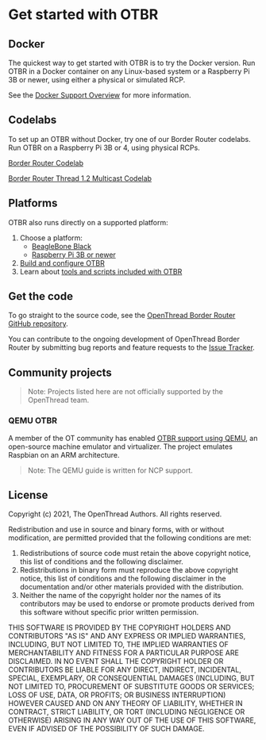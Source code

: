 # Get started with OTBR

## Docker

The quickest way to get started with OTBR is to try the Docker version. Run OTBR
in a Docker container on any Linux-based system or a Raspberry Pi 3B or newer,
using either a physical or simulated RCP.

See the [Docker Support Overview](docker/index.md) for more
information.

## Codelabs

To set up an OTBR without Docker, try one of our Border Router codelabs. Run
OTBR on a Raspberry Pi 3B or 4, using physical RCPs.

<a class="button button-primary"
   href="https://openthread.io/codelabs/openthread-border-router/">Border Router
  Codelab</a>

<a class="button button-primary"
   href="https://openthread.io/codelabs/openthread-border-router-ipv6-multicast">Border Router Thread
  1.2 Multicast Codelab</a>


## Platforms

OTBR also runs directly on a supported platform:

1.  Choose a platform:
    *   [BeagleBone Black](beaglebone-black.md)
    *   [Raspberry Pi 3B or newer](raspberry-pi.md)
1.  [Build and configure OTBR](build.md)
1.  Learn about [tools and scripts included with
    OTBR](tools.md)

## Get the code

To go straight to the source code, see the
[OpenThread Border Router GitHub repository](https://github.com/openthread/ot-br-posix).

You can contribute to the ongoing development of OpenThread Border Router by
submitting bug reports and feature requests to the [Issue
Tracker](https://github.com/openthread/ot-br-posix/issues).

## Community projects

> Note: Projects listed here are not officially supported by the OpenThread team.

### QEMU OTBR

A member of the OT community has enabled [OTBR support using
QEMU](https://github.com/ERNE196077/qemu_openthread_borderrouter), an
open-source machine emulator and virtualizer. The project emulates Raspbian on
an ARM architecture.

> Note: The QEMU guide is written for NCP support.

## License

Copyright (c) 2021, The OpenThread Authors.
All rights reserved.

Redistribution and use in source and binary forms, with or without
modification, are permitted provided that the following conditions are met:
1. Redistributions of source code must retain the above copyright
   notice, this list of conditions and the following disclaimer.
2. Redistributions in binary form must reproduce the above copyright
   notice, this list of conditions and the following disclaimer in the
   documentation and/or other materials provided with the distribution.
3. Neither the name of the copyright holder nor the
   names of its contributors may be used to endorse or promote products
   derived from this software without specific prior written permission.

THIS SOFTWARE IS PROVIDED BY THE COPYRIGHT HOLDERS AND CONTRIBUTORS "AS IS"
AND ANY EXPRESS OR IMPLIED WARRANTIES, INCLUDING, BUT NOT LIMITED TO, THE
IMPLIED WARRANTIES OF MERCHANTABILITY AND FITNESS FOR A PARTICULAR PURPOSE
ARE DISCLAIMED. IN NO EVENT SHALL THE COPYRIGHT HOLDER OR CONTRIBUTORS BE
LIABLE FOR ANY DIRECT, INDIRECT, INCIDENTAL, SPECIAL, EXEMPLARY, OR
CONSEQUENTIAL DAMAGES (INCLUDING, BUT NOT LIMITED TO, PROCUREMENT OF
SUBSTITUTE GOODS OR SERVICES; LOSS OF USE, DATA, OR PROFITS; OR BUSINESS
INTERRUPTION) HOWEVER CAUSED AND ON ANY THEORY OF LIABILITY, WHETHER IN
CONTRACT, STRICT LIABILITY, OR TORT (INCLUDING NEGLIGENCE OR OTHERWISE)
ARISING IN ANY WAY OUT OF THE USE OF THIS SOFTWARE, EVEN IF ADVISED OF THE
POSSIBILITY OF SUCH DAMAGE.

